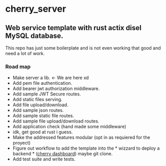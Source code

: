 # cherry_server
## Web service template with rust actix disel MySQL database. 
This repo has just some boilerplate and is not even working that good and need a lot of work.
### Road map

- Make server a lib. <- We are here xd
- Add pem file authentication.
- Add bearer jwt authorization middleware.
- Add sample JWT Secure routes.
- Add static files serving.
- Add file upload/download.
- Add sample json routes.
- Add sample static file routes.
- Add sample file upload/download routes.
- Add application check (hand made some middleware)
- idk, get good at rust i guess.
- Make the addressed features modular (opt in as requiered for the proyect)
- Figure out workflow to add the template into the * wizzard to deploy a backend * ([cherry dashboard](https://github.com/jes-ale/cherry_dashboard)) maybe git clone.
- Add test suite and write tests.

